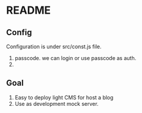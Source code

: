 README
========

Config
------
Configuration is under src/const.js file.
1. passcode. we can login or use passcode as auth.
2.

Goal
------
1. Easy to deploy light CMS for host a blog
2. Use as development mock server.